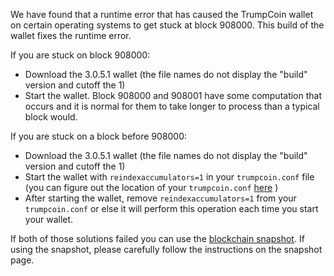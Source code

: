 We have found that a runtime error that has caused the TrumpCoin wallet on certain operating systems to get stuck at block 908000. This build of the wallet fixes the runtime error.

If you are stuck on block 908000:
- Download the 3.0.5.1 wallet (the file names do not display the "build" version and cutoff the 1)
- Start the wallet. Block 908000 and 908001 have some computation that occurs and it is normal for them to take longer to process than a typical block would.

If you are stuck on a block before 908000:
- Download the 3.0.5.1 wallet (the file names do not display the "build" version and cutoff the 1)
- Start the wallet with `reindexaccumulators=1` in your `trumpcoin.conf` file (you can figure out the location of your `trumpcoin.conf` [here](https://trumpcoin.freshdesk.com/support/solutions/articles/30000004664-where-are-my-wallet-dat-blockchain-and-configuration-conf-files-located-) )
- After starting the wallet, remove `reindexaccumulators=1` from your `trumpcoin.conf` or else it will perform this operation each time you start your wallet.

If both of those solutions failed you can use the [blockchain snapshot](http://178.254.23.111/~pub/TrumpCoin/Daily-Snapshots-Html/TrumpCoin-Daily-Snapshots.html). If using the snapshot, please carefully follow the instructions on the snapshot page.